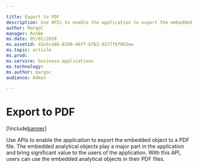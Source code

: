 ```yaml
---

title: Export to PDF
description: Use APIs to enable the application to export the embedded object to a PDF file.
author: MargoC
manager: AnnBe
ms.date: 05/01/2018
ms.assetid: 41e5ce66-8260-46f7-b7b2-0277f6f062ee
ms.topic: article
ms.prod: 
ms.service: business-applications
ms.technology: 
ms.author: margoc
audience: Admin

---
```

#  Export to PDF




[!include[banner](../../../includes/banner.md)]

Use APIs to enable the application to export the embedded object to a PDF file.
The embedded analytical objects play a major part in the application and bring
significant value to the users of the application. With this API, users can use
the embedded analytical objects in their PDF files.
